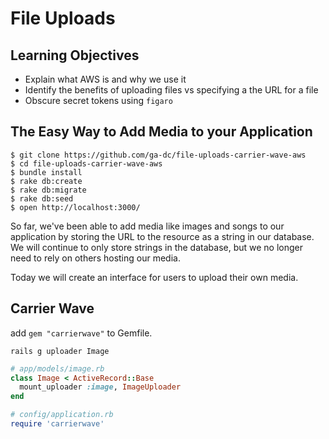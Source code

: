 # File Uploads

## Learning Objectives

- Explain what AWS is and why we use it
- Identify the benefits of uploading files vs specifying a the URL for a file
- Obscure secret tokens using `figaro`

## The Easy Way to Add Media to your Application

```
$ git clone https://github.com/ga-dc/file-uploads-carrier-wave-aws
$ cd file-uploads-carrier-wave-aws
$ bundle install
$ rake db:create
$ rake db:migrate
$ rake db:seed
$ open http://localhost:3000/
```

So far, we've been able to add media like images and songs to our application by storing the URL to
the resource as a string in our database. We will continue to only store strings in the database, but
we no longer need to rely on others hosting our media.

Today we will create an interface for users to upload their own media.

## Carrier Wave

add `gem "carrierwave"` to Gemfile.

```
rails g uploader Image
```

```rb
# app/models/image.rb
class Image < ActiveRecord::Base
  mount_uploader :image, ImageUploader
end
```

```rb
# config/application.rb
require 'carrierwave'
```
